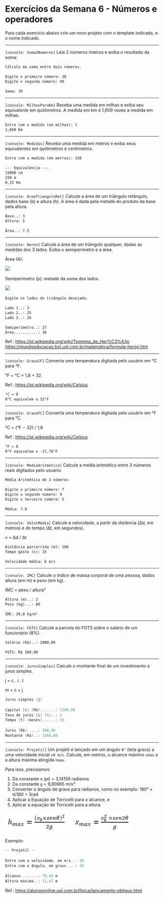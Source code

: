 # Exercícios da Semana 6 - Números e operadores

Para cada exercício abaixo crie um novo projeto com o template indicado, e o nome indicado.

---

`[console: Soma2Numeros]` Leia 2 números inteiros e exiba o resultado da soma:

```
Cálculo da soma entre dois números.

Digite o primeiro número: 30
Digite o segundo número: 40

Soma: 70
```

---

`[console: MilhasParaKm]` Receba uma medida em milhas e exiba seu equivalente em quilômetros. A medida em km é 1,609 vezes a medida em milhas.

```
Entre com a medida (em milhas): 1
1,609 Km
```

---

`[console: Medidas]` Receba uma medida em metros e exiba seus equivalentes em quilômetros e centímetros.

```
Entre com a medida (em metros): 150

--- Equivalência ---
15000 cm
150 m
0,15 Km
```

---

`[console: AreaTrianguloRet]` Calcule a área de um triângulo retângulo, dados base (b) e altura (h). A área é dada pela metade do produto da base pela altura.

```
Base..: 3
Altura: 5

Área..: 7.5
```

---

`[console: Heron]` Calcule a área de um triângulo qualquer, dadas as medidas dos 3 lados. Exiba o semiperímetro e a área.

Área (A): 

![](https://wikimedia.org/api/rest_v1/media/math/render/svg/bde3239088f69abf01f5c3f487b18d4fd3ae4505)

Semiperímetro (p): metade da soma dos lados

![](https://wikimedia.org/api/rest_v1/media/math/render/svg/08ed8a6e351198e0c4ca8d71fa2e2bc4171e9439)


```
Digite os lados do triângulo desejado.

Lado 1..: 3
Lado 2..: 25
Lado 3..: 26

Semiperímetro..: 27
Área...........: 36
```

Ref.: 
https://pt.wikipedia.org/wiki/Teorema_de_Her%C3%A3o
https://mundoeducacao.bol.uol.com.br/matematica/formula-heron.htm

---

`[console: GrausCF]` Converta uma temperatura digitada pelo usuário em °C para °F.

°F = °C × 1,8 + 32

Ref.: https://pt.wikipedia.org/wiki/Celsius

```
°C = 0
0°C equivalem a 32°F
```

---

`[console: GrausFC]` Converta uma temperatura digitada pelo usuário em °F para °C.

°C = (°F − 32) / 1,8

Ref.: https://pt.wikipedia.org/wiki/Celsius

```
°F = 0
0°F equivalem a -17,78°F
```

---

`[console: MediaAritmetica]` Calcule a média aritmética entre 3 números reais digitados pelo usuário.

```
Média Aritmética de 3 números

Digite o primeiro número: 7
Digite o segundo número: 9
Digite o terceiro número: 5

Média: 7.0
```

---

`[console: VelocMedia]` Calcule a velocidade, a partir da distância (Δd, em metros) e do tempo (Δt, em segundos).

v = Δd / Δt

```
Distância percorrida (m): 100
Tempo gasto (s): 15

Velocidade média: 6 m/s
```

---

`[console: IMC]` Calcule o índice de massa corporal de uma pessoa, dados altura (em m) e peso (em kg).

IMC = peso / altura²

```
Altura (m)..: 2
Peso (kg)...: 80

IMC: 20,0 kg/m²
```

---

`[console: FGTS]` Calcule a parcela do FGTS sobre o salário de um funcionário (8%).

```
Salário (R$)..: 2000,00

FGTS: R$ 160,00
```

---

`[console: JurosSimples]` Calcule o montante final de um investimento a juros simples.

j = c . i . t

m = c + j

```c
Juros simples (j)

Capital [c] (R$).......: 1200,00
Taxa de juros [i] (%)..: 2
Tempo [t] (meses)......: 15

Juros (R$).....: 360,00
Montante (R$)..: 1560,00
```

---

`[console: Projetil]` Um projétil é lançado em um ângulo `θ°` (teta graus) a uma velocidade inicial `v0 m/s`. Calcule, em metros, o alcance máximo `xmax` e a altura máxima atingida `hmax`.

Para isso, precisamos:

1. Da constante `π` (pi) = 3,14159 radianos
1. Da constante `g` = 9,80665 m/s²
1. Converter o ângulo de graus para radianos, como no exemplo: 180° × π/180 = 3rad
1. Aplicar a Equação de Torricelli para o alcance, e
1. Aplicar a equação de Torricelli para a altura.

![](https://github.com/ermogenes/aulas-logica-programacao/raw/master/exercises/lancamento_obliquo.png)

Exemplo:

```c
-- Projétil --

Entre com a velocidade, em m/s..: 30
Entre com o ângulo, em graus....: 30

Alcance........: 79,48 m
Altura máxima..: 11,47 m
```

Ref.: https://alunosonline.uol.com.br/fisica/lancamento-obliquo.html